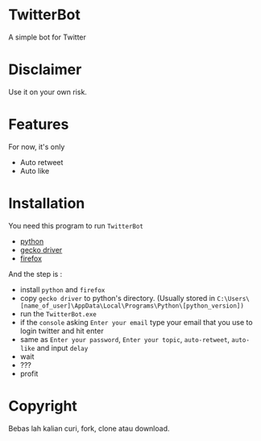 # TwitterBot
A simple bot for Twitter

# Disclaimer
Use it on your own risk.

# Features
For now, it's only
* Auto retweet
* Auto like

# Installation
You need this program to run ```TwitterBot```
* [python](https://www.python.org/downloads/)
* [gecko driver](https://github.com/mozilla/geckodriver/releases/tag/v0.24.0)
* [firefox](https://www.mozilla.org/en-US/firefox/)

And the step is :
* install ```python``` and ```firefox```
* copy ```gecko driver``` to python's directory. (Usually stored in ```C:\Users\[name_of_user]\AppData\Local\Programs\Python\[python_version])```
* run the ```TwitterBot.exe```
* if the ```console``` asking ```Enter your email``` type your email that you use to login twitter and hit enter
* same as ```Enter your password```, ```Enter your topic```, ```auto-retweet```, ```auto-like``` and input ```delay```
* wait
* ???
* profit


# Copyright
Bebas lah kalian curi, fork, clone atau download.
